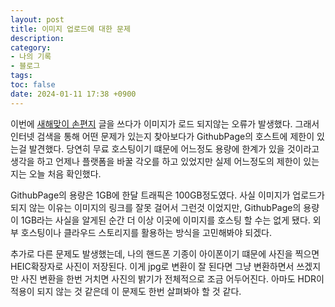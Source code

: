 ```yaml
---
layout: post
title: 이미지 업로드에 대한 문제
description: 
category:
- 나의 기록
- 블로그
tags: 
toc: false
date: 2024-01-11 17:38 +0900
---
```

이번에 [새해맞이 손편지](/posts/새해맞이-손편지/) 글을 쓰다가 이미지가 로드 되지않는 오류가 발생했다. 그래서 인터넷 검색을 통해 어떤 문제가 있는지 찾아보다가 GithubPage의 호스트에 제한이 있는걸 발견했다. 당연히 무료 호스팅이기 떄문에 어느정도 용량에 한계가 있을 것이라고 생각을 하고 언제나 플랫폼을 바꿀 각오를 하고 있었지만 실제 어느정도의 제한이 있는지는 오늘 처음 확인했다.

GithubPage의 용량은 1GB에 한달 트래픽은 100GB정도였다. 사실 이미지가 업로드가 되지 않는 이유는 이미지의 링크를 잘못 걸어서 그런것 이었지만, GithubPage의 용량이 1GB라는 사실을 알게된 순간 더 이상 이곳에 이미지를 호스팅 할 수는 없게 됐다. 외부 호스팅이나 클라우드 스토리지를 활용하는 방식을 고민해봐야 되겠다. 

추가로 다른 문제도 발생했는데, 나의 핸드폰 기종이 아이폰이기 떄문에 사진을 찍으면 HEIC확장자로 사진이 저장된다. 이게 jpg로 변환이 잘 된다면 그냥 변환하면서 쓰겠지만 사진 변환을 한번 거치면 사진의 밝기가 전체적으로 조금 어두어진다. 아마도 HDR이 적용이 되지 않는 것 같은데 이 문제도 한번 살펴봐야 할 것 같다. 